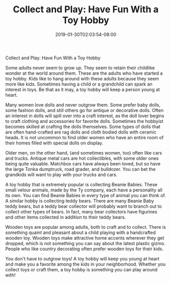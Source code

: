 ﻿---
title: "Collect and Play:  Have Fun With a Toy Hobby"
date: 2019-01-30T02:03:54-08:00
description: "Hobby Articles Tips for Web Success"
featured_image: "/images/Hobby Articles.jpg"
tags: ["Hobby Articles"]
---

Collect and Play:  Have Fun With a Toy Hobby

Some adults never seem to grow up.  They seem to retain their childlike wonder at the world around them.  These are the adults who have started a toy hobby. Kids like to hang around with these adults because they seem more like kids.  Sometimes having a child or a grandchild can spark an interest in toys.  Be that as it may, a toy hobby will keep a person young at heart.

Many women love dolls and never outgrow them.  Some prefer baby dolls, some fashion dolls, and still others go for antique or decorative dolls.  Often an interest in dolls will spill over into a craft interest, as the doll lover begins to craft clothing and accessories for favorite dolls.  Sometimes the hobbyist becomes skilled at crafting the dolls themselves.  Some types of dolls that are often hand-crafted are rag dolls and cloth bodied dolls with ceramic heads.  It is not uncommon to find older women who have an entire room of their homes filled with special dolls on display.

Older men, on the other hand, (and sometimes women, too) often like cars and trucks.  Antique metal cars are hot collectibles, with some older ones being quite valuable.  Matchbox cars have always been loved, but so have the large Tonka dumptruck, road grader, and bulldozer.  You can bet the grandkids will want to play with your trucks and cars.

A toy hobby that is extremely popular is collecting Beanie Babies.  These small velour animals, made by the Ty company, each have a personality all its own.  You can find Beanie Babies in every type of animal you can think of.  A similar hobby is collecting teddy bears.  There are many Beanie Baby teddy bears, but a teddy bear collector will probably want to branch out to collect other types of bears.  In fact, many bear collectors have figurines and other items collected in addition to their teddy bears.

Wooden toys are popular among adults, both to craft and to collect.  There is something quaint and pleasant about a child playing with a handcrafted wooden toy.  Wooden toys make attractive home accents wherever they get dropped, which is not something you can say about the latest plastic gizmo.  People who like country decorating often prefer wooden toys for their kids.

You don't have to outgrow toys!  A toy hobby will keep you young at heart and make you a favorite among the kids in your neighborhood.  Whether you collect toys or craft them, a toy hobby is something you can play around with!

 
